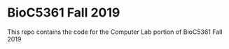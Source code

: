 # BioC5361 Fall 2019
This repo contains the code for the Computer Lab portion of BioC5361 Fall 2019
